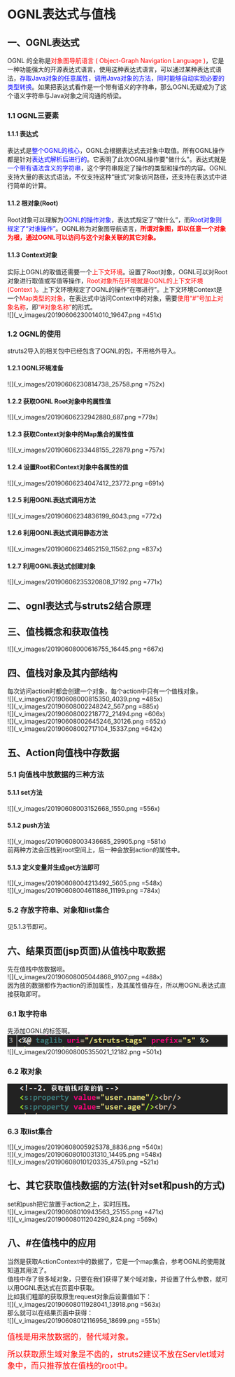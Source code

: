 # OGNL表达式与值栈  
## 一、OGNL表达式  
 OGNL 的全称是<font color=red>对象图导航语言 ( Object-Graph Navigation Language )</font>，它是一种功能强大的开源表达式语言，使用这种表达式语言，可以通过某种表达式语法，<font color=blue>存取Java对象的任意属性，调用Java对象的方法，同时能够自动实现必要的类型转换</font>。如果把表达式看作是一个带有语义的字符串，那么OGNL无疑成为了这个语义字符串与Java对象之间沟通的桥梁。  
### 1.1 OGNL三要素  
#### 1.1.1 表达式  
 表达式是<font color=blue>整个OGNL的核心</font>，OGNL会根据表达式去对象中取值。所有OGNL操作都是针对<font color=blue>表达式解析后进行的</font>。它表明了此次OGNL操作要"做什么"。表达式就是<font color=blue>一个带有语法含义的字符串</font>，这个字符串规定了操作的类型和操作的内容。OGNL支持大量的表达式语法，不仅支持这种“链式”对象访问路径，还支持在表达式中进行简单的计算。  
#### 1.1.2 根对象(Root)  
Root对象可以理解为<font color=blue>OGNL的操作对象</font>，表达式规定了“做什么”，而<font color=blue>Root对象则规定了“对谁操作”</font>。OGNL称为对象图导航语言，<font color=red>**所谓对象图，即以任意一个对象为根，通过OGNL可以访问与这个对象关联的其它对象。**</font>  
#### 1.1.3 Context对象  
实际上OGNL的取值还需要一个<font color=red>上下文环境</font>。设置了Root对象，OGNL可以对Root对象进行取值或写值等操作，<font color=red>Root对象所在环境就是OGNL的上下文环境(Context )</font>。上下文环境规定了OGNL的操作“在哪进行”。上下文环境Context是一个<font color=red>Map类型的对象</font>，在表达式中访问Context中的对象，需要<font color=red>使用“#”号加上对象名称</font>，即<font color=red>“#对象名称”</font>的形式。  
![](_v_images/20190606230014010_19647.png =451x)  
### 1.2 OGNL的使用  
struts2导入的相关包中已经包含了OGNL的包，不用格外导入。  
#### 1.2.1 OGNL环境准备  
![](_v_images/20190606230814738_25758.png =752x)  
#### 1.2.2 获取OGNL Root对象中的属性值  
![](_v_images/20190606232942880_687.png =779x)  
#### 1.2.3 获取Context对象中的Map集合的属性值  
![](_v_images/20190606233448155_22879.png =757x)  
#### 1.2.4 设置Root和Context对象中各属性的值  
![](_v_images/20190606234047412_23772.png =691x)
#### 1.2.5 利用OGNL表达式调用方法  
![](_v_images/20190606234836199_6043.png =772x)  
#### 1.2.6 利用OGNL表达式调用静态方法  
![](_v_images/20190606234652159_11562.png =837x)  
#### 1.2.7 利用OGNL表达式创建对象  
![](_v_images/20190606235320808_17192.png =771x)  
## 二、ognl表达式与struts2结合原理  
## 三、值栈概念和获取值栈  
![](_v_images/20190608000616755_16445.png =667x)  
## 四、值栈对象及其内部结构  
每次访问action时都会创建一个对象，每个action中只有一个值栈对象。  
![](_v_images/20190608000815350_4039.png =485x)  
![](_v_images/20190608002248242_567.png =885x)  
![](_v_images/20190608002218772_21494.png =606x)  
![](_v_images/20190608002645246_30126.png =652x)  
![](_v_images/20190608002717104_15337.png =642x)  
## 五、Action向值栈中存数据  
### 5.1 向值栈中放数据的三种方法  
#### 5.1.1 set方法  
![](_v_images/20190608003152668_1550.png =556x)  
#### 5.1.2 push方法  
![](_v_images/20190608003436685_29905.png =581x)  
前两种方法会压栈到root空间上，后一种会放到action的属性中。  
#### 5.1.3 定义变量并生成get方法即可  
![](_v_images/20190608004213492_5605.png =548x)  
![](_v_images/20190608004611886_11199.png =784x)  
### 5.2 存放字符串、对象和list集合  
见5.1.3节即可。  
## 六、结果页面(jsp页面)从值栈中取数据  
先在值栈中放数据呗。  
![](_v_images/20190608005044868_9107.png =488x)  
因为放的数据都作为action的添加属性，及其属性值存在，所以用OGNL表达式直接获取即可。  
### 6.1 取字符串  
先添加OGNL的标签啊。  
![](_v_images/20190608005250880_17833.png)  
![](_v_images/20190608005355021_12182.png =501x)  
### 6.2 取对象  
![](_v_images/20190608005749493_24748.png)  
### 6.3 取list集合  
![](_v_images/20190608005925378_8836.png =540x)  
![](_v_images/20190608010031310_14495.png =548x)  
![](_v_images/20190608010120335_4759.png =521x)
  
## 七、其它获取值栈数据的方法(针对set和push的方式)  
set和push把它放置于action之上，实时压栈。  
![](_v_images/20190608010943563_25155.png =471x)  
![](_v_images/20190608011204290_824.png =569x)  
## 八、#在值栈中的应用  
当然是获取ActionContext中的数据了，它是一个map集合，参考OGNL的使用就知道其用法了。  
值栈中存了很多域对象，只要在我们获得了某个域对象，并设置了什么参数，就可以用OGNL表达式在页面中获取。  
比如我们粗鄙的获取原生request对象后设置值如下：  
![](_v_images/20190608011928041_13918.png =563x)  
那么就可以在结果页面中获得：  
![](_v_images/20190608012116956_18699.png =551x)  
  
<font color=red size=4>值栈是用来放数据的，替代域对象。</font>  
  
<font color=red size=4>所以获取原生域对象是不齿的，struts2建议不放在Servlet域对象中，而只推荐放在值栈的root中。</font>  
  
